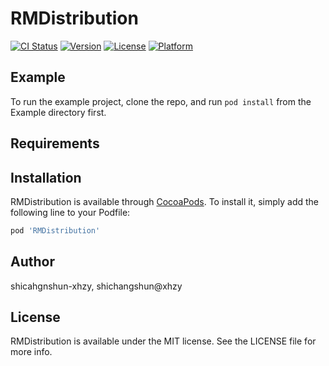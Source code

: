 # RMDistribution

[![CI Status](https://img.shields.io/travis/shicahgnshun-xhzy/RMDistribution.svg?style=flat)](https://travis-ci.org/shicahgnshun-xhzy/RMDistribution)
[![Version](https://img.shields.io/cocoapods/v/RMDistribution.svg?style=flat)](https://cocoapods.org/pods/RMDistribution)
[![License](https://img.shields.io/cocoapods/l/RMDistribution.svg?style=flat)](https://cocoapods.org/pods/RMDistribution)
[![Platform](https://img.shields.io/cocoapods/p/RMDistribution.svg?style=flat)](https://cocoapods.org/pods/RMDistribution)

## Example

To run the example project, clone the repo, and run `pod install` from the Example directory first.

## Requirements

## Installation

RMDistribution is available through [CocoaPods](https://cocoapods.org). To install
it, simply add the following line to your Podfile:

```ruby
pod 'RMDistribution'
```

## Author

shicahgnshun-xhzy, shichangshun@xhzy

## License

RMDistribution is available under the MIT license. See the LICENSE file for more info.
